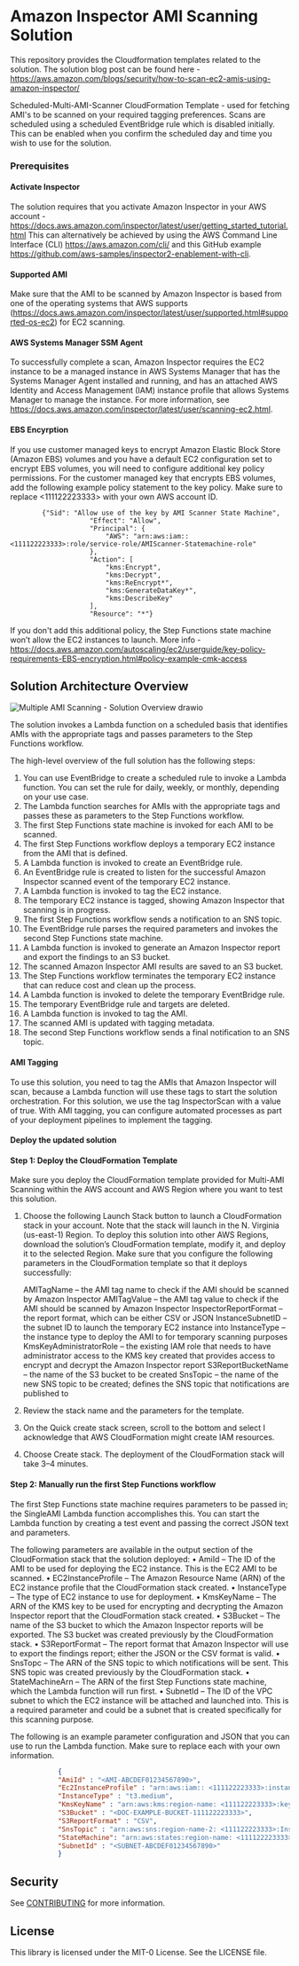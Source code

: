 # Amazon Inspector AMI Scanning Solution

This repository provides the Cloudformation templates related to the solution. The solution blog post can be found here - https://aws.amazon.com/blogs/security/how-to-scan-ec2-amis-using-amazon-inspector/

Scheduled-Multi-AMI-Scanner CloudFormation Template - used for fetching AMI's to be scanned on your required tagging preferences. Scans are scheduled using a scheduled EventBridge rule which is disabled initially. This can be enabled when you confirm the scheduled day and time you wish to use for the solution.

### Prerequisites
#### Activate Inspector
The solution requires that you activate Amazon Inspector in your AWS account - https://docs.aws.amazon.com/inspector/latest/user/getting_started_tutorial.html
This can alternatively be achieved by using the AWS Command Line Interface (CLI) https://aws.amazon.com/cli/ and this GitHub example https://github.com/aws-samples/inspector2-enablement-with-cli. 

#### Supported AMI
Make sure that the AMI to be scanned by Amazon Inspector is based from one of the operating systems that AWS supports (https://docs.aws.amazon.com/inspector/latest/user/supported.html#supported-os-ec2) for EC2 scanning.

#### AWS Systems Manager SSM Agent
To successfully complete a scan, Amazon Inspector requires the EC2 instance to be a managed instance in AWS Systems Manager that has the Systems Manager Agent installed and running, and has an attached AWS Identity and Access Management (IAM) instance profile that allows Systems Manager to manage the instance. For more information, see https://docs.aws.amazon.com/inspector/latest/user/scanning-ec2.html.

#### EBS Encyrption
If you use customer managed keys to encrypt Amazon Elastic Block Store (Amazon EBS) volumes and you have a default EC2 configuration set to encrypt EBS volumes, you will need to configure additional key policy permissions. For the customer managed key that encrypts EBS volumes, add the following example policy statement to the key policy. Make sure to replace <111122223333> with your own AWS account ID.

            {"Sid": "Allow use of the key by AMI Scanner State Machine",
                        "Effect": "Allow",
                        "Principal": {
                            "AWS": "arn:aws:iam:: <111122223333>:role/service-role/AMIScanner-Statemachine-role"
                        },
                        "Action": [
                            "kms:Encrypt",
                            "kms:Decrypt",
                            "kms:ReEncrypt*",
                            "kms:GenerateDataKey*",
                            "kms:DescribeKey"
                        ],
                        "Resource": "*"}
        
If you don't add this additional policy, the Step Functions state machine won’t allow the EC2 instances to launch. More info - https://docs.aws.amazon.com/autoscaling/ec2/userguide/key-policy-requirements-EBS-encryption.html#policy-example-cmk-access


## Solution Architecture Overview

![Multiple AMI Scanning - Solution Overview drawio](https://github.com/aws-samples/inspector-ami-scanning-solution/assets/102709027/cbad18d5-c4ad-4338-83a4-b02f2e80039e)

The solution invokes a Lambda function on a scheduled basis that identifies AMIs with the appropriate tags and passes parameters to the Step Functions workflow. 
            
The high-level overview of the full solution has the following steps:
1.	You can use   EventBridge to create a scheduled rule to invoke a Lambda function. You can set the rule for daily, weekly, or monthly, depending on your use case.
2.	The Lambda function searches for AMIs with the appropriate tags and passes these as parameters to the Step Functions workflow.
3.	The first Step Functions state machine is invoked for each AMI to be scanned.
4.	The first Step Functions workflow deploys a temporary EC2 instance from the AMI that is defined.
5.	A Lambda function is invoked to create an EventBridge rule.
6.	An EventBridge rule is created to listen for the successful Amazon Inspector scanned event of the temporary EC2 instance.
7.	A Lambda function is invoked to tag the EC2 instance.
8.	The temporary EC2 instance is tagged, showing Amazon Inspector that scanning is in progress.
9.	The first Step Functions workflow sends a notification to an SNS topic.
10.	The EventBridge rule parses the required parameters and invokes the second Step Functions state machine.
11.	A Lambda function is invoked to generate an Amazon Inspector report and export the findings to an S3 bucket.
12.	The scanned Amazon Inspector AMI results are saved to an S3 bucket.
13.	The Step Functions workflow terminates the temporary EC2 instance that can reduce cost   and clean up the process.
14.	A Lambda function is invoked to delete the temporary EventBridge rule.
15.	The temporary EventBridge rule and targets are deleted.
16.	A Lambda function is invoked to tag the AMI.
17.	The scanned AMI is updated with tagging metadata.
18.	The second Step Functions workflow sends a final notification to an SNS topic.


#### AMI Tagging

To use this solution, you need to tag the AMIs that Amazon Inspector will scan, because a Lambda function will use these tags to start the solution orchestration. For this solution, we use the tag InspectorScan with a value of true. With AMI tagging, you can configure automated processes as part of your deployment pipelines to implement the tagging.

#### Deploy the updated solution

#### Step 1: Deploy the CloudFormation Template

Make sure you deploy the CloudFormation template provided for Multi-AMI Scanning within the AWS account and AWS Region where you want to test this solution.

1.	Choose the following Launch Stack button to launch a CloudFormation stack in your account. Note that the stack will launch in the N. Virginia (us-east-1) Region. To deploy this solution into other AWS Regions, download the solution’s CloudFormation template, modify it, and deploy it to the selected Region. Make sure that you configure the following parameters in the CloudFormation template so that it deploys successfully:
            
    AMITagName – the AMI tag name to check if the AMI should be scanned by Amazon Inspector
    AMITagValue – the AMI tag value to check if the AMI should be scanned by Amazon Inspector
    InspectorReportFormat – the report format, which can be either CSV or JSON
    InstanceSubnetID – the subnet ID to launch the temporary EC2 instance into
    InstanceType – the instance type to deploy the AMI to for temporary scanning purposes 
    KmsKeyAdministratorRole – the existing IAM role that needs to have administrator access to the KMS key created that provides access to encrypt and decrypt the Amazon Inspector report
    S3ReportBucketName – the name of the S3 bucket to be created 
    SnsTopic – the name of the new SNS topic to be created; defines the SNS topic that notifications are published to 

2.	Review the stack name and the parameters for the template. 
3.	On the Quick create stack screen, scroll to the bottom and select I acknowledge that AWS CloudFormation might create IAM resources.
4.	Choose Create stack. The deployment of the CloudFormation stack will take 3–4 minutes. 


#### Step 2: Manually run the first Step Functions workflow

The first Step Functions state machine requires parameters to be passed in; the SingleAMI Lambda function accomplishes this. You can start the Lambda function by creating a test event and passing the correct JSON text and parameters. 
            
The following parameters are available in the output section of the CloudFormation stack that the solution deployed:
    •	AmiId – The ID of the AMI to be used for deploying the EC2 instance. This is the EC2 AMI to be scanned.
    •	EC2InstanceProfile – The Amazon Resource Name (ARN) of the EC2 instance profile that the CloudFormation stack created.
    •	InstanceType – The type of EC2 instance to use for deployment. 
    •	KmsKeyName – The ARN of the KMS key to be used for encrypting and decrypting the Amazon Inspector report that the CloudFormation stack created.
    •	S3Bucket – The name of the S3 bucket to which the Amazon Inspector reports will be exported. The S3 bucket was created previously by the CloudFormation stack.
    •	S3ReportFormat – The report format that Amazon Inspector will use to export the findings report; either the JSON or the CSV format is valid.
    •	SnsTopc – The ARN of the SNS topic to which notifications will be sent. This SNS topic was created previously by the CloudFormation stack.
    •	StateMachineArn – The ARN of the first Step Functions state machine, which the Lambda function will run first.
    •	SubnetId – The ID of the VPC subnet to which the EC2 instance will be attached and launched into. This is a required parameter and could be a subnet that is created specifically for this scanning purpose.

The following is an example parameter configuration and JSON that you can use to run the Lambda function. Make sure to replace each <user input placeholder> with your own information. 
```json
            {
            "AmiId" : "<AMI-ABCDEF01234567890>",
            "Ec2InstanceProfile" : "arn:aws:iam:: <111122223333>:instance-profile/Ec2InstanceLaunchRole",
            "InstanceType" : "t3.medium",
            "KmsKeyName" : "arn:aws:kms:region-name: <111122223333>:key/<a1b2c3d4-5678-90ab-cdef-EXAMPLE11111>",
            "S3Bucket" : "<DOC-EXAMPLE-BUCKET-111122223333>",
            "S3ReportFormat" : "CSV",
            "SnsTopic" : "arn:aws:sns:region-name-2: <111122223333>:InspectorScanner",
            "StateMachine": "arn:aws:states:region-name: <111122223333>:stateMachine:AMIScanner-Part1-LaunchEC2",
            "SubnetId" : "<SUBNET-ABCDEF01234567890>"
            }
```

## Security

See [CONTRIBUTING](CONTRIBUTING.md#security-issue-notifications) for more information.

## License

This library is licensed under the MIT-0 License. See the LICENSE file.

